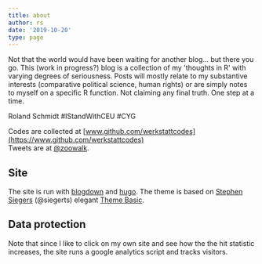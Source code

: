 ```yaml
---
title: about
author: rs
date: '2019-10-20'
type: page
---
```


Not that the world would have been waiting for another blog... but there you go. This (work in progress?) blog is a collection of my 'thoughts in R' with varying degrees of seriousness. Posts will mostly relate to my substantive interests (comparative political science, human rights) or are simply notes to myself on a specific R function. Not claiming any final truth. One step at a time. 

Roland Schmidt
#IStandWithCEU #CYG

Codes are collected at [www.github.com/werkstattcodes](https://www.github.com/werkstattcodes)<br>
Tweets are at [@zoowalk](https://twitter.com/zoowalk?lang=en).

## Site
The site is run with [blogdown](https://bookdown.org/yihui/blogdown/) and [hugo](https://gohugo.io/). The theme is based on [Stephen Siegers](https://www.xiegerts.com/) (@siegerts) elegant [Theme Basic](https://github.com/siegerts/hugo-theme-basic). 

## Data protection
Note that since I like to click on my own site and see how the the hit statistic increases, the site runs a google analytics script and tracks visitors.
